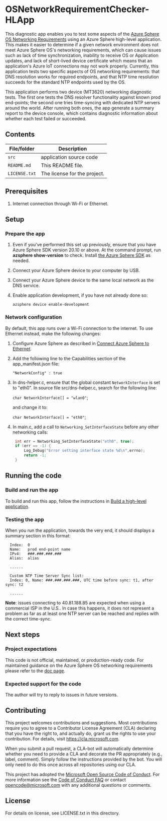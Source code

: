 # OSNetworkRequirementChecker-HLApp

This diagnostic app enables you to test some aspects of the [Azure Sphere OS Networking Requirements](https://learn.microsoft.com/azure-sphere/network/ports-protocols-domains) using an Azure Sphere high-level application. This makes it easier to determine if a given network environment does not meet Azure Sphere OS's networking requirements, which can cause issues such as lack of time synchronization, inability to receive OS or Application updates, and lack of short-lived device certificate which means that an application's Azure IoT connections may not work properly. Currently, this application tests two specific aspects of OS networking requirements: that DNS resolution works for required endpoints, and that NTP time resolution succeeds for the standard NTP endpoints used by the OS.

This application performs two device (MT3620) networking diagnostic tests. The first one tests the DNS resolver functionality against known prod end-points; the second one tries time-syncing with dedicated NTP servers around the world. After running both ones, the app generate a summary report to the device console, which contains diagnostic information about whether each test failed or succeeded.

## Contents
| File/folder | Description |
|-------------|-------------|
| `src`       | application source code |
| `README.md` | This README file. |
| `LICENSE.txt`   | The license for the project. |

## Prerequisites

1. Internet connection through Wi-Fi or Ethernet.

## Setup

### Prepare the app
1. Even if you've performed this set up previously, ensure that you have Azure Sphere SDK version 20.10 or above. At the command prompt, run **azsphere show-version** to check. Install [the Azure Sphere SDK](https://learn.microsoft.com/azure-sphere/install/install-sdk) as needed.
1. Connect your Azure Sphere device to your computer by USB.
1. Connect your Azure Sphere device to the same local network as the DNS service.
1. Enable application development, if you have not already done so:

   `azsphere device enable-development`

### Network configuration

By default, this app runs over a Wi-Fi connection to the internet. To use Ethernet instead, make the following changes:

1. Configure Azure Sphere as described in [Connect Azure Sphere to Ethernet](https://learn.microsoft.com/azure-sphere/network/connect-ethernet).
1. Add the following line to the Capabilities section of the app_manifest.json file:

   `"NetworkConfig" : true`
1. In dns-helper.c, ensure that the global constant `NetworkInterface` is set to "eth0". In source file src/dns-helper.c, search for the following line:

     `char NetworkInterface[] = "wlan0"`;

   and change it to:

     `char NetworkInterface[] = "eth0"`;
1. In main.c, add a call to `Networking_SetInterfaceState` before any other networking calls:

   ```c
    int err = Networking_SetInterfaceState("eth0", true);
    if (err == -1) {
        Log_Debug("Error setting interface state %d\n",errno);
        return -1;
    }
   ```

## Running the code

### Build and run the app
To build and run this app, follow the instructions in [Build a high-level application](https://learn.microsoft.com/azure-sphere/install/qs-blink-application).


### Testing the app
When you run the application, towards the very end, it should displays a summary section in this format:

      Index:  0
      Name:   prod end-point name
      IPv4:   ###.###.###.###
      Alias:  alias

      ......

      Custom NTP Time Server Sync list:
      Index: 0, Name: ###.###.###.###, UTC time before sync: t1, after sync: t2

      ......

**Note**: issues connecting to 40.81.188.85 are expected when using a commercial ISP in the U.S.. In case this happens, it does not represent a problem as far as at least one NTP server can be reached and replies with the correct time-sync.

## Next steps

### Project expectations
This code is not official, maintained, or production-ready code. For maintained guidance on the Azure Sphere OS networking requirements please refer to the [doc page](https://learn.microsoft.com/azure-sphere/network/ports-protocols-domains).

### Expected support for the code
The author will try to reply to issues in future versions.

## Contributing

This project welcomes contributions and suggestions. Most contributions require you to
agree to a Contributor License Agreement (CLA) declaring that you have the right to,
and actually do, grant us the rights to use your contribution. For details, visit
https://cla.microsoft.com.

When you submit a pull request, a CLA-bot will automatically determine whether you need
to provide a CLA and decorate the PR appropriately (e.g., label, comment). Simply follow the
instructions provided by the bot. You will only need to do this once across all repositories using our CLA.

This project has adopted the [Microsoft Open Source Code of Conduct](https://opensource.microsoft.com/codeofconduct/).
For more information see the [Code of Conduct FAQ](https://opensource.microsoft.com/codeofconduct/faq/)
or contact [opencode@microsoft.com](mailto:opencode@microsoft.com) with any additional questions or comments.

## License

For details on license, see LICENSE.txt in this directory.